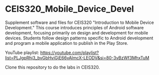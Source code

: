 # CEIS320_Mobile_Device_Devel
Supplement software and files for CEIS320 "Introduction to Mobile Device Development." This course introduces principles of Android software development, focusing primarily on design and development for mobile devices. Students follow design patterns specific to Android development and program a mobile application to publish in the Play Store.

YouTube playlist: https://youtube.com/playlist?list=PLJgpRhj3_bvGbHviGjE66vAlmcX-LEODV&si=80-3vBzWf3MhxTuM

Clone this repository to do the labs in CEIS320.
